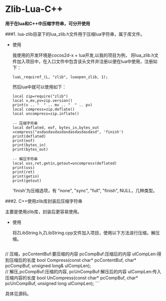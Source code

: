 # Zlib-Lua-C++

**用于在lua和C++中压缩字符串，可分开使用**

###1. lua-zlib目录下的lua_zlib.h文件用于压缩lua字符串，属于库文件。

* 使用
  
  我使用的开发环境是cocos2d-x + lua开发,以我的项目为例，
  将lua_zlib.h文件加入项目中，在入口文件中包含该头文件并注册以便在lua中使用，注册如下：
  
  ```
  luaL_requiref_(L, "zlib", luaopen_zlib, 1);
  ```
  
  然后lua中就可以使用如下：
  
  ```
  local zip=require("zlib")     
  local v,mv,pv=zip.version()
  print(v .. "  " .. mv .. "  " .. pv)
  local compress=zip.deflate()
  local uncompress=zip.inflate()
  
  -- 压缩字符串
  local deflated, eof, bytes_in,bytes_out =compress("asdasdasdasdasdasdasdasdasd", 'finish')
  print(deflated)
  print(eof)
  print(bytes_in)
  print(bytes_out)
  
  -- 解压字符串
  local uss,ret,getin,getout=uncompress(deflated)    
  print(uss)
  print(ret)
  print(getin)
  print(getout)
  ```
  
  'finish'为压缩选项，有 "none", "sync", "full", "finish", NULL，几种类型。
  
  
###2. C++使用zlib库封装后压缩字符串

主要是使用zlib库，封装后更容易使用。

* 使用

  将ZLibString.h,ZLibString.cpp文件加入项目，使用以下方法进行压缩，解压缩。

	```
// 压缩，pcContentBuf:要压缩的内容 pcCompBuf:压缩后的内容 ulCompLen:得到压缩后的长度
bool Compress(const char* pcContentBuf, char* pcCompBuf, unsigned long& ulCompLen);  
// 解压,pcCompBuf:压缩的内容, pcUnCompBuf:解压后的内容  ulCompLen:传入压缩内容的长度
bool UnCompress(const char* pcCompBuf, char* pcUnCompBuf, unsigned long ulCompLen); 
	```

具体见源码。